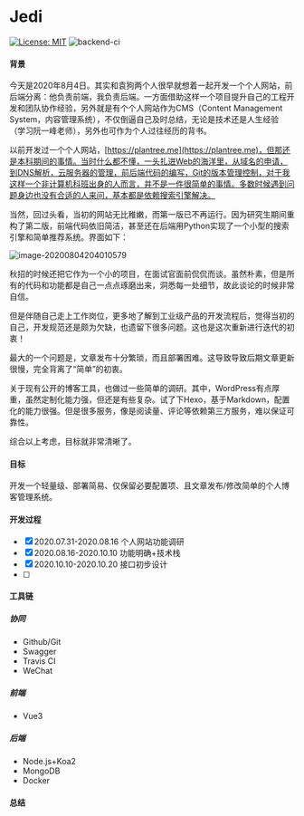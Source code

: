 # Jedi
[![License: MIT](https://img.shields.io/badge/License-MIT-yellow.svg)](https://opensource.org/licenses/MIT) ![backend-ci](https://github.com/plantree/Jedi/workflows/backend-ci/badge.svg)

#### 背景

今天是2020年8月4日。其实和袁狗两个人很早就想着一起开发一个个人网站，前后端分离：他负责前端，我负责后端。一方面借助这样一个项目提升自己的工程开发和团队协作经验，另外就是有个个人网站作为CMS（Content Management System，内容管理系统），不仅倒逼自己及时总结，无论是技术还是人生经验（学习阮一峰老师），另外也可作为个人过往经历的背书。

以前开发过一个个人网站，[https://plantree.me](https://plantree.me)，但那还是本科期间的事情。当时什么都不懂，一头扎进Web的海洋里，从域名的申请，到DNS解析，云服务器的管理，前后端代码的编写，Git的版本管理控制，对于我这样一个非计算机科班出身的人而言，并不是一件很简单的事情。多数时候遇到问题身边也没有合适的人来问，基本都是依赖搜索引擎解决。

当然，回过头看，当初的网站无比稚嫩，而第一版已不再运行。因为研究生期间重构了第二版，前端代码依旧简洁，甚至还在后端用Python实现了一个小型的搜索引擎和简单推荐系统。界面如下：

![image-20200804204010579](https://img.plantree.me/image-20200804204010579.png)

秋招的时候还把它作为一个小的项目，在面试官面前侃侃而谈。虽然朴素，但是所有的代码和功能都是自己一点点琢磨出来，洞悉每一处细节，故此谈论的时候非常自信。

但是伴随自己走上工作岗位，更多地了解到工业级产品的开发流程后，觉得当初的自己，开发规范还是颇为欠缺，也遗留下很多问题。这也是这次重新进行迭代的初衷！

最大的一个问题是，文章发布十分繁琐，而且部署困难。这导致导致后期文章更新很慢，完全背离了“简单”的初衷。

关于现有公开的博客工具，也做过一些简单的调研。其中，WordPress有点厚重，虽然定制化能力强，但还是有些复杂。试了下Hexo，基于Markdown，配置化的能力很强。但是很多服务，像是阅读量、评论等依赖第三方服务，难以保证可靠性。

综合以上考虑，目标就非常清晰了。

#### 目标

开发一个轻量级、部署简易、仅保留必要配置项、且文章发布/修改简单的个人博客管理系统。

#### 开发过程

- [x] 2020.07.31-2020.08.16 个人网站功能调研
- [x] 2020.08.16-2020.10.10 功能明确+技术栈
- [x] 2020.10.10-2020.10.20 接口初步设计
- [ ] 

#### 工具链

##### 协同

- Github/Git
- Swagger
- Travis CI
- WeChat

##### 前端

- Vue3

##### 后端

- Node.js+Koa2
- MongoDB
- Docker

#### 总结

